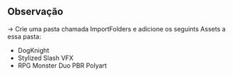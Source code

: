 ## Observação
-> Crie uma pasta chamada ImportFolders e adicione os seguints Assets a essa pasta:

- DogKnight
- Stylized Slash VFX
- RPG Monster Duo PBR Polyart
